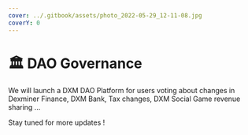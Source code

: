```yaml
---
cover: ../.gitbook/assets/photo_2022-05-29_12-11-08.jpg
coverY: 0
---
```


# 🏛 DAO Governance

We will launch a DXM DAO Platform for users voting about changes in Dexminer Finance, DXM Bank, Tax changes, DXM Social Game revenue sharing ...&#x20;

Stay tuned for more updates !
